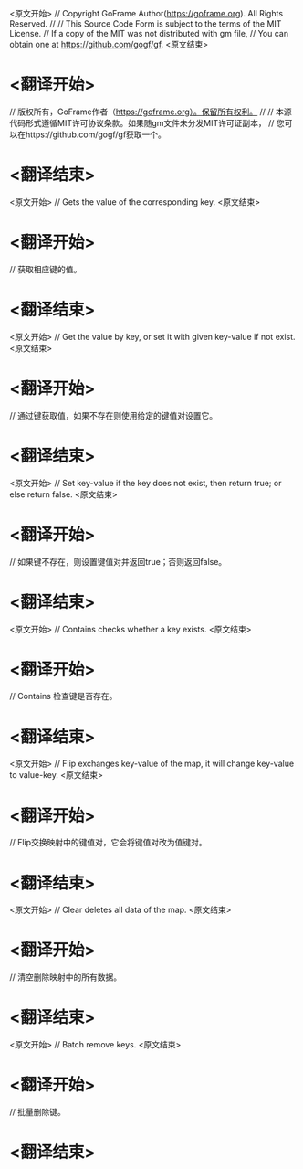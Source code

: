 
<原文开始>
// Copyright GoFrame Author(https://goframe.org). All Rights Reserved.
//
// This Source Code Form is subject to the terms of the MIT License.
// If a copy of the MIT was not distributed with gm file,
// You can obtain one at https://github.com/gogf/gf.
<原文结束>

# <翻译开始>
// 版权所有，GoFrame作者（https://goframe.org）。保留所有权利。
//
// 本源代码形式遵循MIT许可协议条款。如果随gm文件未分发MIT许可证副本，
// 您可以在https://github.com/gogf/gf获取一个。
# <翻译结束>


<原文开始>
// Gets the value of the corresponding key.
<原文结束>

# <翻译开始>
// 获取相应键的值。
# <翻译结束>


<原文开始>
// Get the value by key, or set it with given key-value if not exist.
<原文结束>

# <翻译开始>
// 通过键获取值，如果不存在则使用给定的键值对设置它。
# <翻译结束>


<原文开始>
// Set key-value if the key does not exist, then return true; or else return false.
<原文结束>

# <翻译开始>
// 如果键不存在，则设置键值对并返回true；否则返回false。
# <翻译结束>







<原文开始>
// Contains checks whether a key exists.
<原文结束>

# <翻译开始>
// Contains 检查键是否存在。
# <翻译结束>


<原文开始>
// Flip exchanges key-value of the map, it will change key-value to value-key.
<原文结束>

# <翻译开始>
// Flip交换映射中的键值对，它会将键值对改为值键对。
# <翻译结束>


<原文开始>
// Clear deletes all data of the map.
<原文结束>

# <翻译开始>
// 清空删除映射中的所有数据。
# <翻译结束>

 
<原文开始>
// Batch remove keys.
<原文结束>

# <翻译开始>
// 批量删除键。
# <翻译结束>

